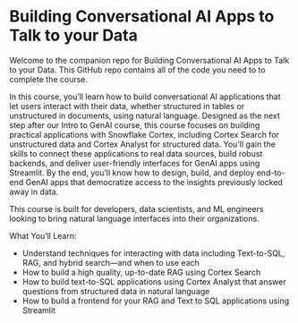 # Building Conversational AI Apps to Talk to your Data

Welcome to the companion repo for Building Conversational AI Apps to Talk to your Data. This GitHub repo contains all of the code you need to to complete the course.

In this course, you’ll learn how to build conversational AI applications that let users interact with their data, whether structured in tables or unstructured in documents, using natural language. Designed as the next step after our Intro to GenAI course, this course focuses on building practical applications with Snowflake Cortex, including Cortex Search for unstructured data and Cortex Analyst for structured data.
You'll gain the skills to connect these applications to real data sources, build robust backends, and deliver user-friendly interfaces for GenAI apps using Streamlit. By the end, you’ll know how to design, build, and deploy end-to-end GenAI apps that democratize access to the insights previously locked away in data.

This course is built for developers, data scientists, and ML engineers looking to bring natural language interfaces into their organizations.

What You’ll Learn:
* Understand techniques for interacting with data including Text-to-SQL, RAG, and hybrid search—and when to use each
* How to build a high quality, up-to-date RAG using Cortex Search
* How to build text-to-SQL applications using Cortex Analyst that answer questions from structured data in natural language
* How to build a frontend for your RAG and Text to SQL applications using Streamlit
